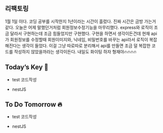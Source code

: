 ## 리팩토링

1월 1일 이다. 코딩 공부를 시작한지 1년이라는 시간이 흘렀다. 진짜 시간은 금방 가는거 같다. 
오늘은 어제 말했던거처럼 회원정보수정기능을 마무리했다. express와 로직이 조금 달라서 구현하는데 조금 힘들었지만 구현했다. 구현을 하면서 생각이든건데 현재 api가 회원정보를 수정할때 회원이미지와, 닉네임, 비밀번호를 바꾸는 api라서 로직이 복잡해진다는 생각이 들었다. 이걸 그냥 따로따로 분리해서 api를 만들면 조금 덜 복잡한 코드를 작성하지 않았을까라는 생각이든다.
내일도 화이팅 하자 형재야🔥🔥🔥🔥  

## Today’s Key 🔑

- test 코드작성

- nestJS

## To Do Tomorrow 🔥

- test 코드작성

- nestJS

